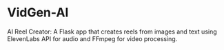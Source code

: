 # VidGen-AI
AI Reel Creator: A Flask app that creates  reels from images and text using ElevenLabs API for audio and FFmpeg for video processing.
